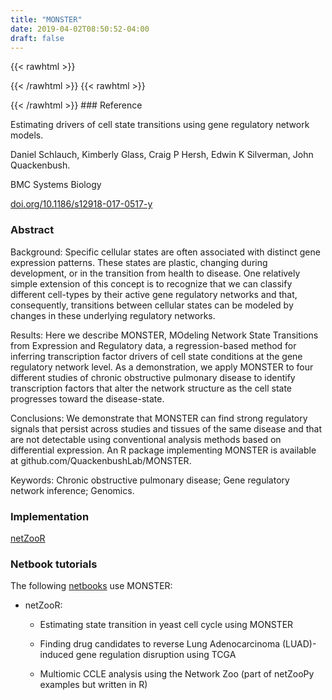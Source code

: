 ```yaml
---
title: "MONSTER"
date: 2019-04-02T08:50:52-04:00
draft: false
---
```


{{< rawhtml >}}
<script type='text/javascript' src='https://d1bxh8uas1mnw7.cloudfront.net/assets/embed.js'></script>
{{< /rawhtml >}}
{{< rawhtml >}}
<div data-badge-popover="right" data-badge-type="donut" data-doi="10.1186/s12918-017-0517-y" data-hide-no-mentions="true" class="altmetric-embed"></div>
{{< /rawhtml >}}
### Reference

Estimating drivers of cell state transitions using gene regulatory network models. 

Daniel Schlauch, Kimberly Glass, Craig P Hersh, Edwin K Silverman, John Quackenbush.

BMC Systems Biology

[doi.org/10.1186/s12918-017-0517-y](https://pubmed.ncbi.nlm.nih.gov/29237467/)

### Abstract

Background: Specific cellular states are often associated with distinct gene expression patterns. These states are plastic, changing during development, or in the transition from health to disease. One relatively simple extension of this concept is to recognize that we can classify different cell-types by their active gene regulatory networks and that, consequently, transitions between cellular states can be modeled by changes in these underlying regulatory networks.

Results: Here we describe MONSTER, MOdeling Network State Transitions from Expression and Regulatory data, a regression-based method for inferring transcription factor drivers of cell state conditions at the gene regulatory network level. As a demonstration, we apply MONSTER to four different studies of chronic obstructive pulmonary disease to identify transcription factors that alter the network structure as the cell state progresses toward the disease-state.

Conclusions: We demonstrate that MONSTER can find strong regulatory signals that persist across studies and tissues of the same disease and that are not detectable using conventional analysis methods based on differential expression. An R package implementing MONSTER is available at github.com/QuackenbushLab/MONSTER.

Keywords: Chronic obstructive pulmonary disease; Gene regulatory network inference; Genomics.

### Implementation

[netZooR](https://github.com/netZoo/netZooR)

### Netbook tutorials

The following [netbooks](http://netbooks.networkmedicine.org) use MONSTER:

- netZooR:

	- Estimating state transition in yeast cell cycle using MONSTER

	- Finding drug candidates to reverse Lung Adenocarcinoma (LUAD)-induced gene regulation disruption using TCGA

	- Multiomic CCLE analysis using the Network Zoo (part of netZooPy examples but written in R)


